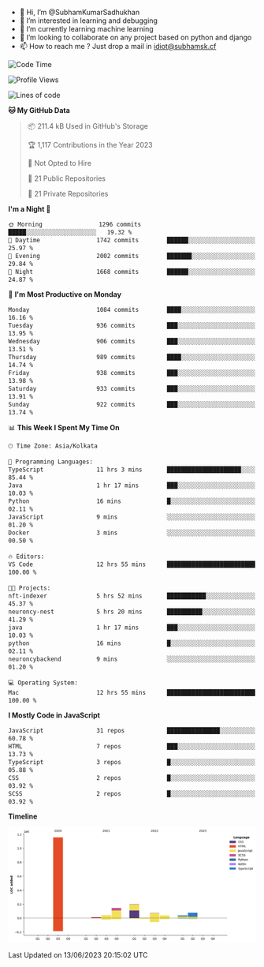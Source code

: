 - 👋 Hi, I’m @SubhamKumarSadhukhan
- 👀 I’m interested in learning and debugging
- 🌱 I’m currently learning machine learning
- 💞️ I’m looking to collaborate on any project based on python and django
- 📫 How to reach me ?
      Just drop a mail in idiot@subhamsk.cf

<!---
SubhamKumarSadhukhan/SubhamKumarSadhukhan is a ✨ special ✨ repository because its `README.md` (this file) appears on your GitHub profile.
You can click the Preview link to take a look at your changes.
--->


<!--START_SECTION:waka-->
![Code Time](http://img.shields.io/badge/Code%20Time-1%2C228%20hrs%2032%20mins-blue)

![Profile Views](http://img.shields.io/badge/Profile%20Views-4-blue)

![Lines of code](https://img.shields.io/badge/From%20Hello%20World%20I%27ve%20Written-1.8%20million%20lines%20of%20code-blue)

**🐱 My GitHub Data** 

> 📦 211.4 kB Used in GitHub's Storage 
 > 
> 🏆 1,117 Contributions in the Year 2023
 > 
> 🚫 Not Opted to Hire
 > 
> 📜 21 Public Repositories 
 > 
> 🔑 21 Private Repositories 
 > 
**I'm a Night 🦉** 

```text
🌞 Morning                1296 commits        █████░░░░░░░░░░░░░░░░░░░░   19.32 % 
🌆 Daytime                1742 commits        ██████░░░░░░░░░░░░░░░░░░░   25.97 % 
🌃 Evening                2002 commits        ███████░░░░░░░░░░░░░░░░░░   29.84 % 
🌙 Night                  1668 commits        ██████░░░░░░░░░░░░░░░░░░░   24.87 % 
```
📅 **I'm Most Productive on Monday** 

```text
Monday                   1084 commits        ████░░░░░░░░░░░░░░░░░░░░░   16.16 % 
Tuesday                  936 commits         ███░░░░░░░░░░░░░░░░░░░░░░   13.95 % 
Wednesday                906 commits         ███░░░░░░░░░░░░░░░░░░░░░░   13.51 % 
Thursday                 989 commits         ████░░░░░░░░░░░░░░░░░░░░░   14.74 % 
Friday                   938 commits         ███░░░░░░░░░░░░░░░░░░░░░░   13.98 % 
Saturday                 933 commits         ███░░░░░░░░░░░░░░░░░░░░░░   13.91 % 
Sunday                   922 commits         ███░░░░░░░░░░░░░░░░░░░░░░   13.74 % 
```


📊 **This Week I Spent My Time On** 

```text
🕑︎ Time Zone: Asia/Kolkata

💬 Programming Languages: 
TypeScript               11 hrs 3 mins       █████████████████████░░░░   85.44 % 
Java                     1 hr 17 mins        ███░░░░░░░░░░░░░░░░░░░░░░   10.03 % 
Python                   16 mins             █░░░░░░░░░░░░░░░░░░░░░░░░   02.11 % 
JavaScript               9 mins              ░░░░░░░░░░░░░░░░░░░░░░░░░   01.20 % 
Docker                   3 mins              ░░░░░░░░░░░░░░░░░░░░░░░░░   00.50 % 

🔥 Editors: 
VS Code                  12 hrs 55 mins      █████████████████████████   100.00 % 

🐱‍💻 Projects: 
nft-indexer              5 hrs 52 mins       ███████████░░░░░░░░░░░░░░   45.37 % 
neuroncy-nest            5 hrs 20 mins       ██████████░░░░░░░░░░░░░░░   41.29 % 
java                     1 hr 17 mins        ███░░░░░░░░░░░░░░░░░░░░░░   10.03 % 
python                   16 mins             █░░░░░░░░░░░░░░░░░░░░░░░░   02.11 % 
neuroncybackend          9 mins              ░░░░░░░░░░░░░░░░░░░░░░░░░   01.20 % 

💻 Operating System: 
Mac                      12 hrs 55 mins      █████████████████████████   100.00 % 
```

**I Mostly Code in JavaScript** 

```text
JavaScript               31 repos            ███████████████░░░░░░░░░░   60.78 % 
HTML                     7 repos             ███░░░░░░░░░░░░░░░░░░░░░░   13.73 % 
TypeScript               3 repos             █░░░░░░░░░░░░░░░░░░░░░░░░   05.88 % 
CSS                      2 repos             █░░░░░░░░░░░░░░░░░░░░░░░░   03.92 % 
SCSS                     2 repos             █░░░░░░░░░░░░░░░░░░░░░░░░   03.92 % 
```



**Timeline**

![Lines of Code chart](https://raw.githubusercontent.com/SubhamKumarSadhukhan/SubhamKumarSadhukhan/main/assets/bar_graph.png)


 Last Updated on 13/06/2023 20:15:02 UTC
<!--END_SECTION:waka-->
